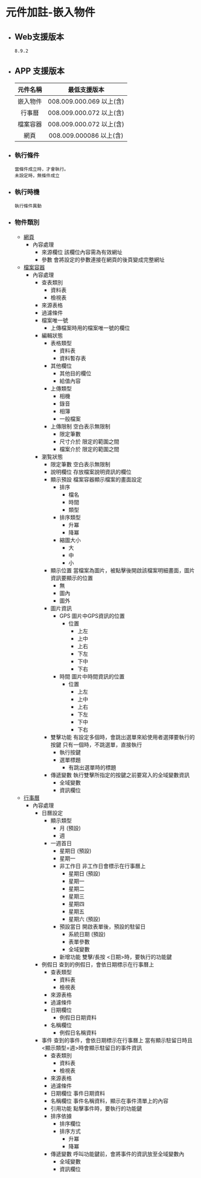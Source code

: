 # 元件加註-嵌入物件

* ## Web支援版本
  
      8.9.2

* ## APP 支援版本

  元件名稱 | 最低支援版本
  :-:|:-:
  嵌入物件 | 008.009.000.069 以上(含)
  行事曆 | 008.009.000.072 以上(含)
  檔案容器 | 008.009.000.072 以上(含)
  網頁 | 008.009.000086 以上(含)

* ### 執行條件

      當條件成立時，才會執行。
      未設定時，無條件成立

* ### 執行時機

      執行條件異動

* ### 物件類別

  * [網頁](../../Component/webPage.md)
    * 內容處理
      * 來源欄位
            該欄位內容需為有效網址
      * 參數
            會將設定的參數連接在網頁的後頁變成完整網址
  * [檔案容器](../../Component/fileContainer.md)
    * 內容處理
      * 查表類別
        * 資料表
        * 檢視表
      * 來源表格
      * 過濾條件
      * 檔案唯一號
        * 上傳檔案時用的檔案唯一號的欄位
      * 編輯狀態
        * 表格類型
          * 資料表
          * 資料暫存表
        * 其他欄位
          * 其他目的欄位
          * 給值內容
        * 上傳類型
          * 相機
          * 錄音
          * 相簿
          * 一般檔案
        * 上傳限制
               空白表示無限制
          * 限定筆數
          * 尺寸介於
                限定的範圍之間
          * 檔案介於
                限定的範圍之間
      * 瀏覧狀態
        * 限定筆數
              空白表示無限制
        * 說明欄位
              存放檔案說明資訊的欄位
        * 顯示預設
              檔案容器顯示檔案的畫面設定
          * 排序
            * 檔名
            * 時間
            * 類型
          * 排序類型
            * 升冪
            * 降冪
          * 縮圖大小
            * 大
            * 中
            * 小
        * 顯示位置
              當檔案為圖片，被點擊後開啟該檔案明細畫面，圖片資訊要顯示的位置
          * 無
          * 圖內
          * 圖外
        * 圖片資訊
          * GPS
                圖片中GPS資訊的位置
            * 位置
              * 上左
              * 上中
              * 上右
              * 下左
              * 下中
              * 下右
          * 時間
                圖片中時間資訊的位置
            * 位置
              * 上左
              * 上中
              * 上右
              * 下左
              * 下中
              * 下右
        * 雙擊功能
              有設定多個時，會跳出選單來給使用者選擇要執行的按鍵
              只有一個時，不跳選單，直接執行
          * 執行按鍵
          * 選單標題
            * 有跳出選單時的標題
        * 傳遞變數
              執行雙擊所指定的按鍵之前要寫入的全域變數資訊
          * 全域變數
          * 資訊欄位
  * [行事曆](../../Component/calendar.md)
    * 內容處理
      * 日曆設定
        * 顯示類型
          * 月 (預設)
          * 週
        * 一週首日
          * 星期日 (預設)
          * 星期一
          * 非工作日
                非工作日會標示在行事曆上
            * 星期日  (預設)
            * 星期一
            * 星期二
            * 星期三
            * 星期四
            * 星期五
            * 星期六  (預設)
          * 預設當日
                開啟表單後，預設的駐留日
            * 系統日期  (預設)
            * 表單參數
            * 全域變數
          * 新增功能
                雙擊/長按 <日期>時，要執行的功能鍵
      * 例假日
            查到的例假日，會依日期標示在行事曆上
        * 查表類型
          * 資料表
          * 檢視表
        * 來源表格
        * 過濾條件
        * 日期欄位
          * 例假日日期資料
        * 名稱欄位
          * 例假日名稱資料
      * 事件
            查到的事件，會依日期標示在行事曆上
            當有顯示駐留日時且<顯示類型=週>時會顯示駐留日的事件資訊
        * 查表類別
          * 資料表
          * 檢視表
        * 來源表格
        * 過濾條件
        * 日期欄位
              事件日期資料
        * 名稱欄位
              事件名稱資料，顯示在事件清單上的內容
        * 引用功能
              點擊事件時，要執行的功能鍵
        * 排序依據
          * 排序欄位
          * 排序方式
            * 升冪
            * 降冪
        * 傳遞變數
              呼叫功能鍵前，會將事件的資訊放至全域變數內
          * 全域變數
          * 資訊欄位
